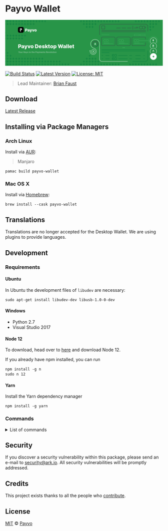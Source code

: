 # Payvo Wallet

![Ark Desktop Wallet](./banner.png)

[![Build Status](https://badgen.now.sh/github/status/PayvoHQ/wallet)](https://github.com/PayvoHQ/wallet/actions?query=branch%3Adevelop)
[![Latest Version](https://badgen.now.sh/github/release/PayvoHQ/wallet)](https://github.com/PayvoHQ/wallet/releases)
[![License: MIT](https://badgen.now.sh/badge/license/MIT/green)](https://opensource.org/licenses/MIT)

> Lead Maintainer: [Brian Faust](https://github.com/faustbrian)

## Download

[Latest Release](https://github.com/PayvoHQ/wallet/releases/latest)

## Installing via Package Managers

### Arch Linux

Install via [AUR](https://aur.archlinux.org/packages/payvo-wallet):

> Manjaro

```shell
pamac build payvo-wallet
```

### Mac OS X

Install via [Homebrew](https://brew.sh/):

```shell
brew install --cask payvo-wallet
```

## Translations

Translations are no longer accepted for the Desktop Wallet. We are using plugins to provide languages.

## Development

### Requirements

#### Ubuntu

In Ubuntu the development files of `libudev` are necessary:

```
sudo apt-get install libudev-dev libusb-1.0-0-dev
```

#### Windows

-   Python 2.7
-   Visual Studio 2017

#### Node 12

To download, head over to [here](https://nodejs.org/en/) and download Node 12.

If you already have npm installed, you can run

```
npm install -g n
sudo n 12
```

#### Yarn

Install the Yarn dependency manager

```
npm install -g yarn
```

### Commands

<details><summary>List of commands</summary>

```bash
# Install dependencies
yarn install

# Execute the electron application. Making changes in the code, updates the application (hot reloading).
yarn dev

# Execute the browser version application. Making changes in the code, updates the application (hot reloading) good for designing :3.
yarn start

# Runs linter over the files
yarn lint

# Try to automatically fix lint errors
yarn lint:fix

# Builds the production code for the react application
yarn build

# Build and electron application for production (Mac)
yarn build:mac

# Build and electron application for production (Linux)
yarn build:linux

# Build electron application for production (Windows - x32 and x64)
yarn build:win

# Run the default test switch in default watch mode
yarn test

# Run unit tests and generate and display the coverage report
yarn test:coverage
```

</details>

## Security

If you discover a security vulnerability within this package, please send an e-mail to security@ark.io. All security vulnerabilities will be promptly addressed.

## Credits

This project exists thanks to all the people who [contribute](../../contributors).

## License

[MIT](LICENSE) © [Payvo](https://payvo.com)
